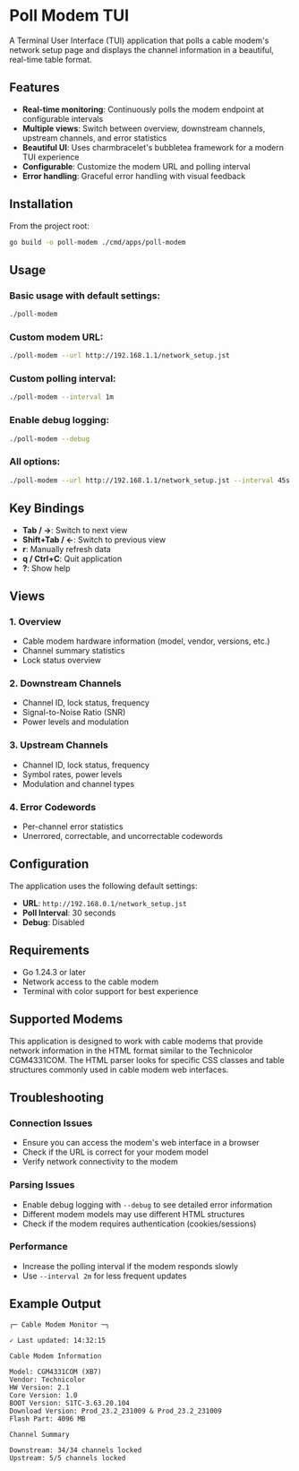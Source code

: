 # Poll Modem TUI

A Terminal User Interface (TUI) application that polls a cable modem's network setup page and displays the channel information in a beautiful, real-time table format.

## Features

- **Real-time monitoring**: Continuously polls the modem endpoint at configurable intervals
- **Multiple views**: Switch between overview, downstream channels, upstream channels, and error statistics
- **Beautiful UI**: Uses charmbracelet's bubbletea framework for a modern TUI experience
- **Configurable**: Customize the modem URL and polling interval
- **Error handling**: Graceful error handling with visual feedback

## Installation

From the project root:

```bash
go build -o poll-modem ./cmd/apps/poll-modem
```

## Usage

### Basic usage with default settings:
```bash
./poll-modem
```

### Custom modem URL:
```bash
./poll-modem --url http://192.168.1.1/network_setup.jst
```

### Custom polling interval:
```bash
./poll-modem --interval 1m
```

### Enable debug logging:
```bash
./poll-modem --debug
```

### All options:
```bash
./poll-modem --url http://192.168.1.1/network_setup.jst --interval 45s --debug
```

## Key Bindings

- **Tab / →**: Switch to next view
- **Shift+Tab / ←**: Switch to previous view  
- **r**: Manually refresh data
- **q / Ctrl+C**: Quit application
- **?**: Show help

## Views

### 1. Overview
- Cable modem hardware information (model, vendor, versions, etc.)
- Channel summary statistics
- Lock status overview

### 2. Downstream Channels
- Channel ID, lock status, frequency
- Signal-to-Noise Ratio (SNR)
- Power levels and modulation

### 3. Upstream Channels  
- Channel ID, lock status, frequency
- Symbol rates, power levels
- Modulation and channel types

### 4. Error Codewords
- Per-channel error statistics
- Unerrored, correctable, and uncorrectable codewords

## Configuration

The application uses the following default settings:

- **URL**: `http://192.168.0.1/network_setup.jst`
- **Poll Interval**: 30 seconds
- **Debug**: Disabled

## Requirements

- Go 1.24.3 or later
- Network access to the cable modem
- Terminal with color support for best experience

## Supported Modems

This application is designed to work with cable modems that provide network information in the HTML format similar to the Technicolor CGM4331COM. The HTML parser looks for specific CSS classes and table structures commonly used in cable modem web interfaces.

## Troubleshooting

### Connection Issues
- Ensure you can access the modem's web interface in a browser
- Check if the URL is correct for your modem model
- Verify network connectivity to the modem

### Parsing Issues  
- Enable debug logging with `--debug` to see detailed error information
- Different modem models may use different HTML structures
- Check if the modem requires authentication (cookies/sessions)

### Performance
- Increase the polling interval if the modem responds slowly
- Use `--interval 2m` for less frequent updates

## Example Output

```
┌─ Cable Modem Monitor ─┐

✓ Last updated: 14:32:15

Cable Modem Information

Model: CGM4331COM (XB7)
Vendor: Technicolor  
HW Version: 2.1
Core Version: 1.0
BOOT Version: S1TC-3.63.20.104
Download Version: Prod_23.2_231009 & Prod_23.2_231009
Flash Part: 4096 MB

Channel Summary

Downstream: 34/34 channels locked
Upstream: 5/5 channels locked
``` 